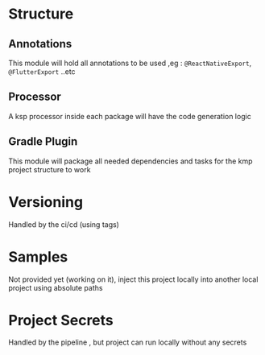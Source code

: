 # Structure

## Annotations
This module will hold all annotations to be used ,eg : `@ReactNativeExport`, `@FlutterExport` ..etc

## Processor
A ksp processor inside each package will have the code generation logic

## Gradle Plugin
This module will package all needed dependencies and tasks for the kmp project structure to work

# Versioning
Handled by the ci/cd (using tags)

# Samples
Not provided yet (working on it), inject this project locally into another local project using absolute paths 

# Project Secrets
Handled by the pipeline , but project can run locally without any secrets 